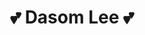 
<h1 align="center"> 💕 Dasom Lee 💕</h1>

<!--
**somidaaa/somidaaa** is a ✨ _special_ ✨ repository because its `README.md` (this file) appears on your GitHub profile.

<h2 align="center">
✨ABOUT ME✨
</h2>
I'm studying programming because I want to be a data analyst.

<h2 align="center">
✍STUDY✍

<h1 align="center">
<img src="https://img.shields.io/badge/Python-3766AB?style=flat-square&logo=Python&logoColor=white"/></a>
<img src="https://img.shields.io/badge/R-276DC3?style=flat-square&logo=Python&logoColor=white"/></a>
<img src="https://img.shields.io/badge/MySQL-4479A1?style=flat-square&logo=Python&logoColor=white"/></a>
</h1>


